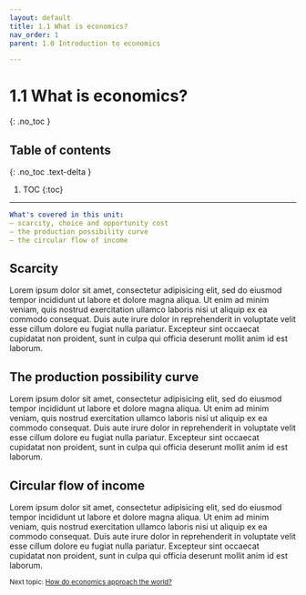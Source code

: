 ```yaml
---
layout: default
title: 1.1 What is economics?
nav_order: 1
parent: 1.0 Introduction to economics

---
```


# 1.1 What is economics?
{: .no_toc }

## Table of contents
{: .no_toc .text-delta }

1. TOC
{:toc}

---

```yaml
What's covered in this unit:
– scarcity, choice and opportunity cost
– the production possibility curve
– the circular flow of income
```

## Scarcity
Lorem ipsum dolor sit amet, consectetur adipisicing elit, sed do eiusmod tempor incididunt ut labore et dolore magna aliqua. Ut enim ad minim veniam, quis nostrud exercitation ullamco laboris nisi ut aliquip ex ea commodo consequat. Duis aute irure dolor in reprehenderit in voluptate velit esse cillum dolore eu fugiat nulla pariatur. Excepteur sint occaecat cupidatat non proident, sunt in culpa qui officia deserunt mollit anim id est laborum.

## The production possibility curve
Lorem ipsum dolor sit amet, consectetur adipisicing elit, sed do eiusmod tempor incididunt ut labore et dolore magna aliqua. Ut enim ad minim veniam, quis nostrud exercitation ullamco laboris nisi ut aliquip ex ea commodo consequat. Duis aute irure dolor in reprehenderit in voluptate velit esse cillum dolore eu fugiat nulla pariatur. Excepteur sint occaecat cupidatat non proident, sunt in culpa qui officia deserunt mollit anim id est laborum.

## Circular flow of income
Lorem ipsum dolor sit amet, consectetur adipisicing elit, sed do eiusmod tempor incididunt ut labore et dolore magna aliqua. Ut enim ad minim veniam, quis nostrud exercitation ullamco laboris nisi ut aliquip ex ea commodo consequat. Duis aute irure dolor in reprehenderit in voluptate velit esse cillum dolore eu fugiat nulla pariatur. Excepteur sint occaecat cupidatat non proident, sunt in culpa qui officia deserunt mollit anim id est laborum.

<small> Next topic: [How do economics approach the world?](https://lhepp.github.io/hepp-economics/docs/Microeconomics/1.1_Competitive_markets) </small>
